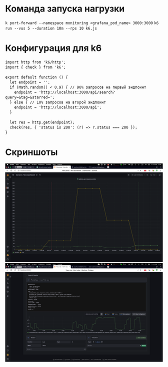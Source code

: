 # Команда запуска нагрузки
`k port-forward --namespace monitoring <grafana_pod_name> 3000:3000`
`k6 run --vus 5 --duration 10m --rps 10 k6.js`

# Конфигурация для k6
```
import http from 'k6/http';
import { check } from 'k6';

export default function () {
  let endpoint = '';
  if (Math.random() < 0.9) { // 90% запросов на первый эндпоинт
    endpoint = 'http://localhost:3000/api/search?query=&tag=&starred=';
  } else { // 10% запросов на второй эндпоинт
    endpoint = 'http://localhost:3000/api';
  }

  let res = http.get(endpoint);
  check(res, { 'status is 200': (r) => r.status === 200 });
}
```
# Скриншоты
![2023-04-28_12-46-20.png](2023-04-28_12-46-20.png)![2023-04-28_12-48-18.png](2023-04-28_12-48-18.png)